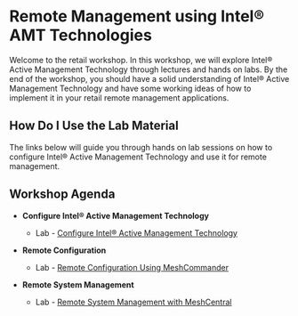# Remote Management using Intel® AMT Technologies
Welcome to the retail workshop. In this workshop, we will explore Intel® Active Management Technology through lectures and hands on labs. By the end of the workshop, you should have a solid understanding of Intel® Active Management Technology and have some working ideas of how to implement it in your retail remote management applications.

## How Do I Use the Lab Material
The links below will guide you through hands on lab sessions on how to configure Intel® Active Management Technology and use it for remote management.

## Workshop Agenda
* **Configure Intel® Active Management Technology**
    <!--- Slide Deck --->
    - Lab - [Configure Intel® Active Management Technology](./Configure_AMT.md)


* **Remote Configuration**
  <!--- Slide Deck --->
  - Lab - [Remote Configuration Using MeshCommander](./Manage_Remote_Systems.md)


* **Remote System Management**
  <!--- Slide Deck --->
  - Lab - [Remote System Management with MeshCentral](./Remote_Config_MeshCentral.md)
